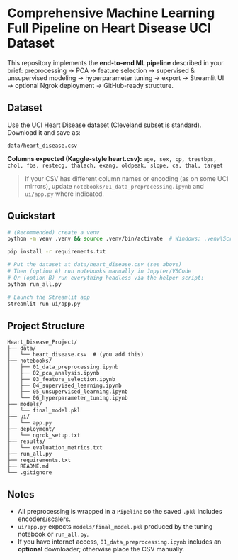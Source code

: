 # Comprehensive Machine Learning Full Pipeline on Heart Disease UCI Dataset

This repository implements the **end-to-end ML pipeline** described in your brief:
preprocessing → PCA → feature selection → supervised & unsupervised modeling → hyperparameter tuning → export → Streamlit UI → optional Ngrok deployment → GitHub-ready structure.

## Dataset
Use the UCI Heart Disease dataset (Cleveland subset is standard). Download it and save as:
```
data/heart_disease.csv
```
**Columns expected (Kaggle-style heart.csv):**
`age, sex, cp, trestbps, chol, fbs, restecg, thalach, exang, oldpeak, slope, ca, thal, target`

> If your CSV has different column names or encoding (as on some UCI mirrors), update `notebooks/01_data_preprocessing.ipynb` and `ui/app.py` where indicated.

## Quickstart
```bash
# (Recommended) create a venv
python -m venv .venv && source .venv/bin/activate  # Windows: .venv\Scripts\activate

pip install -r requirements.txt

# Put the dataset at data/heart_disease.csv (see above)
# Then (option A) run notebooks manually in Jupyter/VSCode
# Or (option B) run everything headless via the helper script:
python run_all.py

# Launch the Streamlit app
streamlit run ui/app.py
```

## Project Structure
```
Heart_Disease_Project/
├── data/
│   └── heart_disease.csv  # (you add this)
├── notebooks/
│   ├── 01_data_preprocessing.ipynb
│   ├── 02_pca_analysis.ipynb
│   ├── 03_feature_selection.ipynb
│   ├── 04_supervised_learning.ipynb
│   ├── 05_unsupervised_learning.ipynb
│   └── 06_hyperparameter_tuning.ipynb
├── models/
│   └── final_model.pkl
├── ui/
│   └── app.py
├── deployment/
│   └── ngrok_setup.txt
├── results/
│   └── evaluation_metrics.txt
├── run_all.py
├── requirements.txt
├── README.md
└── .gitignore
```

## Notes
- All preprocessing is wrapped in a `Pipeline` so the saved `.pkl` includes encoders/scalers.
- `ui/app.py` expects `models/final_model.pkl` produced by the tuning notebook or `run_all.py`.
- If you have internet access, `01_data_preprocessing.ipynb` includes an **optional** downloader; otherwise place the CSV manually.
